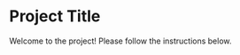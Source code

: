 
# Project Title

<!-- Remember to update this section before release -->

Welcome to the project! Please follow the instructions below.
